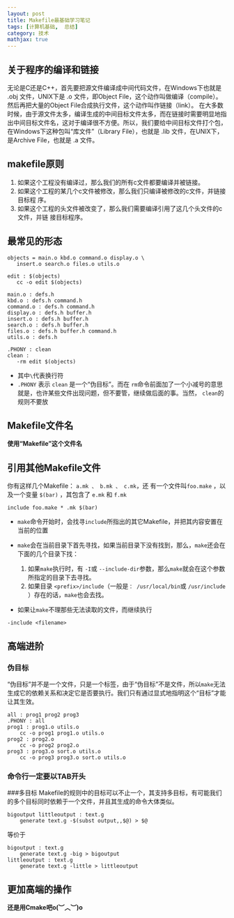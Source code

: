 ```yaml
---
layout: post
title: Makefile最基础学习笔记
tags: [计算机基础,  总结]
category: 技术
mathjax: true
---
```

## 关于程序的编译和链接 
无论是C还是C++，首先要把源文件编译成中间代码文件，在Windows下也就是 .obj 文件，UNIX下是 .o 文件，即Object File，这个动作叫做编译（compile）。然后再把大量的Object File合成执行文件，这个动作叫作链接（link）。 在大多数时候，由于源文件太多，编译生成的中间目标文件太多，而在链接时需要明显地指出中间目标文件名，这对于编译很不方便。所以，我们要给中间目标文件打个包，在Windows下这种包叫“库文件”（Library File），也就是 .lib 文件，在UNIX下， 是Archive File，也就是 .a 文件。

## makefile原则

1. 如果这个工程没有编译过，那么我们的所有c文件都要编译并被链接。
2. 如果这个工程的某几个c文件被修改，那么我们只编译被修改的c文件，并链接目标程 序。
3. 如果这个工程的头文件被改变了，那么我们需要编译引用了这几个头文件的c文件，并链 接目标程序。

## 最常见的形态

```
objects = main.o kbd.o command.o display.o \
   insert.o search.o files.o utils.o

edit : $(objects)
   cc -o edit $(objects)

main.o : defs.h
kbd.o : defs.h command.h
command.o : defs.h command.h
display.o : defs.h buffer.h
insert.o : defs.h buffer.h
search.o : defs.h buffer.h
files.o : defs.h buffer.h command.h
utils.o : defs.h

.PHONY : clean
clean :
   -rm edit $(objects)
```

- 其中`\`代表换行符
- `.PHONY` 表示 `clean` 是一个“伪目标”。而在 `rm`命令前面加了一个小减号的意思 就是，也许某些文件出现问题，但不要管，继续做后面的事。当然， `clean`的规则不要放

## Makefile文件名 

**使用“Makefile”这个文件名** 

## 引用其他Makefile文件

你有这样几个Makefile： `a.mk 、 b.mk 、 c.mk`，还 有一个文件叫`foo.make` ，以及一个变量 `$(bar)` ，其包含了 `e.mk` 和 `f.mk`

```
include foo.make * .mk $(bar)
```

- `make`命令开始时，会找寻`include`所指出的其它Makefile，并把其内容安置在当前的位置

- `make`会在当前目录下首先寻找，如果当前目录下没有找到，那么，`make`还会在下面的几个目录下找：

  1. 如果`make`执行时，有 `-I`或 `--include-dir`参数，那么`make`就会在这个参数所指定的目录下去寻找。
  2. 如果目录 `<prefix>/include`（一般是`： /usr/local/bin`或 `/usr/include` ）存在的话，`make`也会去找。

- 如果让`make`不理那些无法读取的文件，而继续执行

```
-include <filename>
```
## 高端进阶 
### 伪目标 
“伪目标”并不是一个文件，只是一个标签，由于“伪目标”不是文件，所以`make`无法生成它的依赖关系和决定它是否要执行。我们只有通过显式地指明这个“目标”才能让其生效。

```
all : prog1 prog2 prog3
.PHONY : all
prog1 : prog1.o utils.o
	cc -o prog1 prog1.o utils.o
prog2 : prog2.o
	cc -o prog2 prog2.o
prog3 : prog3.o sort.o utils.o
	cc -o prog3 prog3.o sort.o utils.o
```

### **命令行一定要以TAB开头**

\###多目标 Makefile的规则中的目标可以不止一个，其支持多目标，有可能我们的多个目标同时依赖于一个文件，并且其生成的命令大体类似。

```
bigoutput littleoutput : text.g
	generate text.g -$(subst output,,$@) > $@
```

等价于

```
bigoutput : text.g
	generate text.g -big > bigoutput
littleoutput : text.g
	generate text.g -little > littleoutput
```

## 更加高端的操作 
**还是用Cmake吧o(︶︿︶)o**